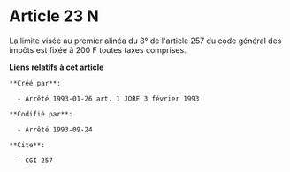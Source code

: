 # Article 23 N

La limite visée au premier alinéa du 8° de l'article 257 du code général des impôts est fixée à 200 F toutes taxes comprises.

**Liens relatifs à cet article**

	**Créé par**:

	  - Arrêté 1993-01-26 art. 1 JORF 3 février 1993

	**Codifié par**:

	  - Arrêté 1993-09-24

	**Cite**:

	  - CGI 257
